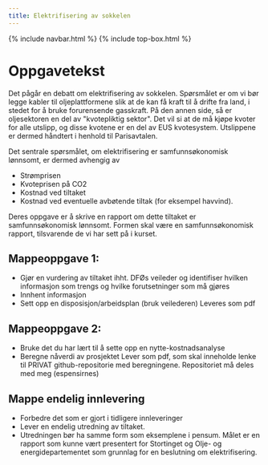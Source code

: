 ```yaml
---
title: Elektrifisering av sokkelen
---
```


{% include navbar.html %}  {% include top-box.html %} 

# Oppgavetekst

Det pågår en debatt om elektrifisering av sokkelen. Spørsmålet er om vi bør legge kabler til oljeplattformene slik at de kan få kraft til å drifte fra land, i stedet for å bruke forurensende gasskraft. På den annen side, så er oljesektoren en del av "kvotepliktig sektor". Det vil si at de må kjøpe kvoter for alle utslipp, og disse kvotene er en del av EUS kvotesystem. Utslippene er dermed håndtert i henhold til Parisavtalen. 

Det sentrale spørsmålet, om elektrifisering er samfunnsøkonomisk lønnsomt, er dermed avhengig av 
* Strømprisen
* Kvoteprisen på CO2
* Kostnad ved tiltaket
* Kostnad ved eventuelle avbøtende tiltak (for eksempel havvind). 

Deres oppgave er å skrive en rapport om dette tiltaket er samfunnsøkonomisk lønnsomt. Formen skal være en samfunnsøkonomisk rapport, tilsvarende de vi har sett på i kurset. 

## Mappeoppgave 1: 

* Gjør en vurdering av tiltaket ihht. DFØs veileder og identifiser hvilken informasjon som trengs og hvilke forutsetninger som må gjøres
* Innhent informasjon
* Sett opp en disposisjon/arbeidsplan (bruk veilederen)
Leveres som pdf

## Mappeoppgave 2:

* Bruke det du har lært til å sette opp en nytte-kostnadsanalyse
* Beregne nåverdi av prosjektet
Lever som pdf, som skal inneholde lenke til PRIVAT github-repositorie med beregningene. Repositoriet må deles med meg (espensirnes)


## Mappe endelig innlevering

* Forbedre det som er gjort i tidligere innleveringer
* Lever en endelig utredning av tiltaket.
* Utredningen bør ha samme form som eksemplene i pensum.
Målet er en rapport som kunne vært presentert for Stortinget og Olje- og energidepartementet som grunnlag for en beslutning om elektrifisering.